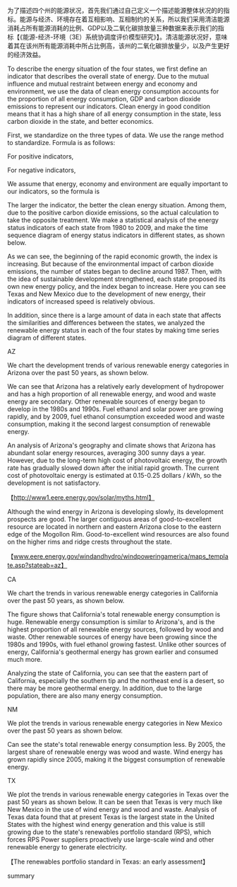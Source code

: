 为了描述四个州的能源状况，首先我们通过自己定义一个描述能源整体状况的的指标。能源与经济、环境存在着互相影响、互相制约的关系，所以我们采用清洁能源消耗占所有能源消耗的比例、GDP以及二氧化碳排放量三种数据来表示我们的指标【《能源-经济-环境（3E）系统协调度评价模型研究》】。清洁能源状况好，意味着其在该州所有能源消耗中所占比例高，该州的二氧化碳排放量少，以及产生更好的经济效益。

To describe the energy situation of the four states, we first define an indicator that describes the overall state of energy.
Due to the mutual influence and mutual restraint between energy and economy and environment, we use the data of clean energy consumption accounts for the proportion of all energy consumption, GDP and carbon dioxide emissions to represent our indicators.
Clean energy in good condition means that it has a high share of all energy consumption in the state, less carbon dioxide in the state, and better economics.

First, we standardize on the three types of data. We use the range method to standardize. Formula is as follows:

For positive indicators,
<!-- 公式1 -->

For negative indicators,
<!-- 公式2 -->

We assume that energy, economy and environment are equally important to our indicators, so the formula is
<!-- 公式3 -->

The larger the indicator, the better the clean energy situation. Among them, due to the positive carbon dioxide emissions, so the actual calculation to take the opposite treatment.
We make a statistical analysis of the energy status indicators of each state from 1980 to 2009, and make the time sequence diagram of energy status indicators in different states, as shown below.
<!-- 图    各州综合能源状况指标时间序列图 -->

As we can see, the beginning of the rapid economic growth, the index is increasing. But because of the environmental impact of carbon dioxide emissions, the number of states began to decline around 1987. Then, with the idea of sustainable development strengthened, each state proposed its own new energy policy, and the index began to increase. Here you can see Texas and New Mexico due to the development of new energy, their indicators of increased speed is relatively obvious.

In addition, since there is a large amount of data in each state that affects the similarities and differences between the states, we analyzed the renewable energy status in each of the four states by making time series diagram of different states.

AZ

We chart the development trends of various renewable energy categories in Arizona over the past 50 years, as shown below.
<!-- 图    亚利桑那州各类可再生能源时间序列图 -->

We can see that Arizona has a relatively early development of hydropower and has a high proportion of all renewable energy, and wood and waste energy are secondary. Other renewable sources of energy began to develop in the 1980s and 1990s. Fuel ethanol and solar power are growing rapidly, and by 2009, fuel ethanol consumption exceeded wood and waste consumption, making it the second largest consumption of renewable energy.

An analysis of Arizona's geography and climate shows that Arizona has abundant solar energy resources, averaging 300 sunny days a year. However, due to the long-term high cost of photovoltaic energy, the growth rate has gradually slowed down after the initial rapid growth. The current cost of photovoltaic energy is estimated at 0.15-0.25 dollars / kWh, so the development is not satisfactory.

【http://www1.eere.energy.gov/solar/myths.html】

Although the wind energy in Arizona is developing slowly, its development prospects are good. The larger contiguous areas of good-to-excellent resource are located in northern and eastern Arizona close to the eastern edge of the Mogollon Rim. Good-to-excellent wind resources are also found on the higher rims and ridge crests throughout the state.

【www.eere.energy.gov/windandhydro/windpoweringamerica/maps_template.asp?stateab=az】

CA 

We chart the trends in various renewable energy categories in California over the past 50 years, as shown below.

<!-- 图    亚利桑那州各类可再生能源时间序列图 -->

The figure shows that California's total renewable energy consumption is huge. Renewable energy consumption is similar to Arizona's, and is the highest proportion of all renewable energy sources, followed by wood and waste. Other renewable sources of energy have been growing since the 1980s and 1990s, with fuel ethanol growing fastest. Unlike other sources of energy, California's geothermal energy has grown earlier and consumed much more.

Analyzing the state of California, you can see that the eastern part of California, especially the southern tip and the northeast end is a desert, so there may be more geothermal energy. In addition, due to the large population, there are also many energy consumption.

NM

We plot the trends in various renewable energy categories in New Mexico over the past 50 years as shown below.

<!-- 图    新墨西哥州各类可再生能源时间序列图 -->

Can see the state's total renewable energy consumption less. By 2005, the largest share of renewable energy was wood and waste. Wind energy has grown rapidly since 2005, making it the biggest consumption of renewable energy.

TX

We plot the trends in various renewable energy categories in Texas over the past 50 years as shown below.
It can be seen that Texas is very much like New Mexico in the use of wind energy and wood and waste.
Analysis of Texas data found that at present Texas is the largest state in the United States with the highest wind energy generation and this value is still growing due to the state's renewables portfolio standard (RPS), which forces RPS Power suppliers proactively use large-scale wind and other renewable energy to generate electricity.

【The renewables portfolio standard in Texas: an early assessment】

summary



